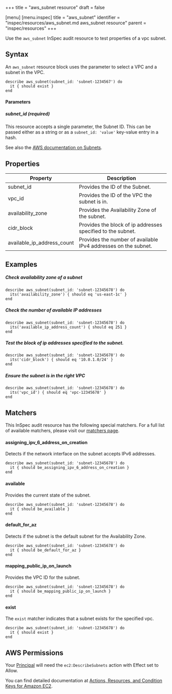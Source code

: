 +++
title = "aws_subnet resource"
draft = false

[menu]
  [menu.inspec]
    title = "aws_subnet"
    identifier = "inspec/resources/aws_subnet.md aws_subnet resource"
    parent = "inspec/resources"
+++


Use the `aws_subnet` InSpec audit resource to test properties of a vpc subnet.

## Syntax

An `aws_subnet` resource block uses the parameter to select a VPC and a subnet in the VPC.

    describe aws_subnet(subnet_id: 'subnet-1234567') do
      it { should exist }
    end

#### Parameters

##### subnet\_id _(required)_

This resource accepts a single parameter, the Subnet ID.
This can be passed either as a string or as a `subnet_id: 'value'` key-value entry in a hash.

See also the [AWS documentation on Subnets](https://docs.aws.amazon.com/vpc/latest/userguide/VPC_Subnets.html).

## Properties

|Property                      | Description|
| ---                          | --- |
|subnet\_id                    | Provides the ID of the Subnet. |
|vpc\_id                       | Provides the ID of the VPC the subnet is in. |
|availability\_zone            | Provides the Availability Zone of the subnet. |
|cidr\_block                   | Provides the block of ip addresses specified to the subnet. |
|available\_ip\_address\_count | Provides the number of available IPv4 addresses on the subnet. |

## Examples

##### Check availability zone of a subnet
    describe aws_subnet(subnet_id: 'subnet-12345678') do
      its('availability_zone') { should eq 'us-east-1c' }
    end

##### Check the number of available IP addresses
    describe aws_subnet(subnet_id: 'subnet-12345678') do
      its('available_ip_address_count') { should eq 251 }
    end

##### Test the block of ip addresses specified to the subnet.
    describe aws_subnet(subnet_id: 'subnet-12345678') do
      its('cidr_block') { should eq '10.0.1.0/24' }
    end

##### Ensure the subnet is in the right VPC
    describe aws_subnet(subnet_id: 'subnet-12345678') do
      its('vpc_id') { should eq 'vpc-12345678' }
    end

## Matchers

This InSpec audit resource has the following special matchers. For a full list of available matchers, please visit our [matchers page](https://www.inspec.io/docs/reference/matchers/).

#### assigning\_ipv\_6\_address\_on\_creation

Detects if the network interface on the subnet accepts IPv6 addresses.

    describe aws_subnet(subnet_id: 'subnet-12345678') do
      it { should be_assigning_ipv_6_address_on_creation }
    end

#### available

Provides the current state of the subnet.

    describe aws_subnet(subnet_id: 'subnet-12345678') do
      it { should be_available }
    end

#### default\_for\_az

Detects if the subnet is the default subnet for the Availability Zone.

    describe aws_subnet(subnet_id: 'subnet-12345678') do
      it { should be_default_for_az }
    end

#### mapping\_public\_ip\_on\_launch

Provides the VPC ID for the subnet.

    describe aws_subnet(subnet_id: 'subnet-12345678') do
      it { should be_mapping_public_ip_on_launch }
    end
    
#### exist

The `exist` matcher indicates that a subnet exists for the specified vpc.

    describe aws_subnet(subnet_id: 'subnet-12345678') do
      it { should exist }
    end

## AWS Permissions

Your [Principal](https://docs.aws.amazon.com/IAM/latest/UserGuide/intro-structure.html#intro-structure-principal) will need the `ec2:DescribeSubnets` action with Effect set to Allow.

You can find detailed documentation at [Actions, Resources, and Condition Keys for Amazon EC2](https://docs.aws.amazon.com/IAM/latest/UserGuide/list_amazonec2.html).
